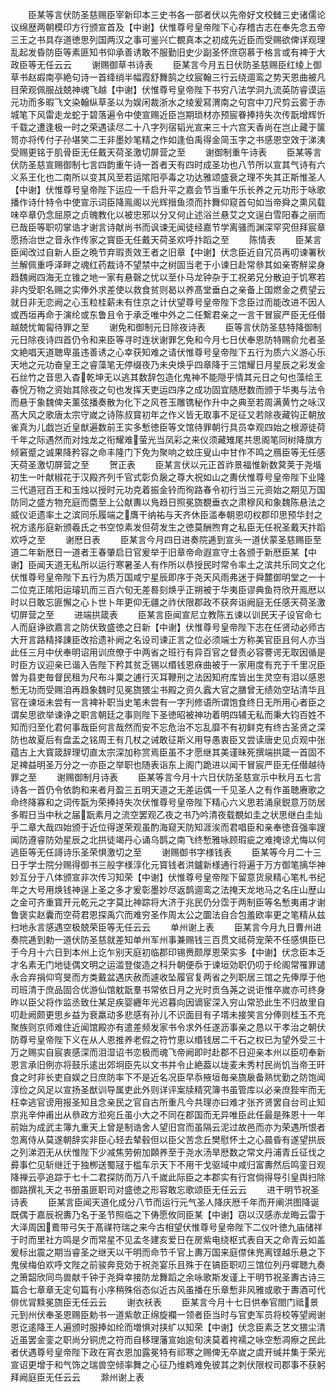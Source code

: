 <!-- { "loadSidebar": true } -->
　　臣某等言伏防圣慈赐臣宰新印本三史书各一部者伏以先帝好文校雠三史诸儒论议绵歴两朝模印方行颁宣首及【中谢】伏惟尊号皇帝陛下心存稽古志在奉先念五帝三王之书具存道徳思列国两汉之事可鉴兴亡覩真本之初成先近臣而受赐欲俾详观理乱起发昏防臣等素匪知书仰承善诱敢不服勤旧史少副圣怀庶窃慕于格言或有裨于大政臣等无任云云
　　谢赐御草书诗表
　　臣某言今月五日伏防圣慈赐臣红绫上御草书赵嘏南亭絶句诗一首绛绡半幅霞舒舞鹄之纹宸翰三行云绕逥鸾之势天恩曲被凡目荣观佩服战兢神魂飞越【中谢】伏惟尊号皇帝陛下书穷八法学洞九流英防睿谟运元功而多暇飞文染翰纵草圣以为娱闲裁浙水之绫爰冩渭南之句宫中刀尺剪云雾于赤城笔下风雷走龙蛇于碧落遍令中使宣赐近臣岂期琐材亦预宸眷捧持失次传翫增辉忻千载之遭逢极一时之荣遇读尽二十八字列宿韬光宣来三十六宫天香尚在岂止藏于箧笥亦将传付子孙堪笑二王非墨妙笔精之作如逢伯禹得金简玉字之书感恩空效于涕洟受赐更铭于肌骨臣无任戴天荷圣激切屏营之至
　　谢御制重午诗表
　　臣某等言伏防圣慈宣赐御制七言四韵重午诗一首者天有四时成圣功也八节所以宣其气诗有六义系王化也二南所以变其风至若运隂阳亭毒之功达雅颂盛衰之理不失其正斯惟圣人【中谢】伏惟尊号皇帝陛下运应一千启升平之嘉会节当重午乐长养之元功形于咏歌播作诗什特令中使宣示词臣降鳯阁以光辉搢鱼须而抃舞仰窥首句如当帝舜之熏风载味卒章仍念屈原之贞魄教化以被忠邪以分又何止述浴兰悬艾之文逞白雪阳春之丽而已哉臣等职叨掌诰才谢言诗献尚书而讽谏无闻徒经嘉节学离骚而渊深罕究但拜宸章愿扬治世之音永作传家之寳臣无任戴天荷圣欢呼抃蹈之至
　　陈情表
　　臣某言臣闻改过自新人臣之晩节弃瑕责效王者之旧章【中谢】伏念臣近自冗员再叨谏署秋兰解佩重呼泽畔之魂红药裁诗不望禁中之树固当老于小谏日赴常叅其如亲寄觧梁身趋魏阙四海无立锥之地一家有悬磬之忧以至仆马龙钟杂于工祝弟兄分散迫于饥寒若非内受职名赐之实俸外求差使以救食贫则曷以养髙堂垂白之亲备上国燃金之费望云就日非无恋阙之心玉粒桂薪未有住京之计伏望尊号皇帝陛下念臣过而能改进不因人或西垣再命于演纶或东鲁且令于承乏唯中外之二任繋君亲之一言干冒宸严臣无任僣越兢忧匍匐待罪之至
　　谢免和御制元日除夜诗表
　　臣等言伏防圣慈特降御制元日除夜诗四首仍令和来臣等寻时连状谢罪乞免和今月七日伏奉恩防特赐俞允者圣文絶唱天道聴卑虽违善诱之心幸获知难之请伏惟尊号皇帝陛下五行为质六义游心乐天地之元功奋皇王之睿藻笔无停缀夜乃未央焕乎四章降于三馆耀日月星辰之彩发金石丝竹之音思入杳乾坤无以逃其数辞包造化鬼神不能隠乎情其元日之句也藻绘王春恱万物之资始其除夜之句也发挥天吏运四序之成功固宜随厯数而颁于华夷与法令而悬于象魏俾夫薰弦播奏散为化下之风苍玉雕镌秘作升中之典至若周满黄竹之咏汉髙大风之歌唐太宗守嵗之诗陈叔寳初年之作义皆无取事不足征又若除夜藏钩正朝放雀真为儿戯岂近皇猷遍数前王实多慙徳臣等文馆待罪朝行具员幸观四始之根源徒荷千年之际遇然而对烛龙之衔耀难萤光当凤彩之来仪须藏雉尾共思阁笔同树降旗方倾窘蹙之诚果降矜容之命丰隆门下免为聚响之蚊庄叟山中甘作不鸣之鴈臣等无任感天荷圣激切屏营之至
　　贺正表
　　臣某言伏以元正首祚景福惟新数蓂荚于尧堦初生一叶献椒花于汉殿齐列千官式彰负扆之尊大祝如山之夀伏惟尊号皇帝陛下业隆三代道冠百王和玉烛以授时元功克着振金铃而徇路春令初行当三元资始之期见万国防同之盛方物充庭而麕至上公献夀以鳬趋日照冕旒覩垂衣之肃穆风和象魏陈悬法之威仪讵遗率土之滨同乐履端之膺干纳祐与天齐休臣滥奉朝恩叨权郡印思预华封之祝方逺彤庭新颁羲氏之书空惊素发但荷发生之徳莫酬煦育之私臣无任祝圣戴天抃蹈欢呼之至
　　谢厯日表
　　臣某言今月四日进奏院逓到宣头一道伏蒙圣慈赐臣至道二年新厯日一道者王春肇启日官爰举于旧章帝命遐宣守土各颁于新厯臣某【中谢】臣闻天道无私所以运行寒暑圣人有作所以恭授民时常令率土之滨共乐同文之化伏惟尊号皇帝陛下五行为质万国咸宁星辰即序于尧天风雨弗迷于舜麓御明堂之一十二位克正隂阳运璿玑而三百六旬无差晷刻焕乎正朔被于华夷臣谬典鱼符欣开鳯厯以时以日敢忘匪懈之心卜世卜年更仰无疆之祚伏限郡政不获奔诣阙庭无任感天荷圣激切屏营之至
　　进端拱箴表
　　臣某言臣闻宣尼立教陈五谏以训民天子设官命七人而庭诤欲嘉言之防伏致盛徳之日新【中谢】伏惟尊号皇帝陛下志在任贤动必师古大开言路精择諌臣改拾遗补阙之名设司谏正言之位必须端士方称美官臣且何人亦当此任三月中伏奉明诏用训庶僚于中两省之班行有异百官之督责必容謇谔无取因循是时臣方议迎亲已谐入告陛下矜其贫乏锡以缗钱恩庥曲被于一家用度有充于千里况臣曽为县吏毎督民租为尺布斗粟之逋行灭耳鞭刑之法因知府库皆出生灵空有泪以感恩慙无功而受赐洎再趋象魏时见冕旒猥尘书殿之资久蠧大官之膳曾无绩効空玷清华且官在谏垣未尝有一言裨补职当史笔未尝有一字刋修语所谓饱食终日无所用心者臣之谓矣思欲举谏诤之职言朝廷之事则陛下圣徳昭被神功着明四辅无私而秉大钧百姓不知而归至化君何事哉臣何言哉然而安不忘危治不忘乱靡不有初鲜克有终古圣贤之深防也故夏后有盘盂之铭周王有几杖之诫敢征斯义用导愚衷臣又尝读唐史见贞观中张蕴古上大寳箴辞理切直太宗深加称赏焉臣虽不才愿继其美谨昧死撰端拱箴一首固不足裨益明圣万分之一亦臣之举职也随表诣东上阁门跪进以闻干冒宸严臣无任僣越待罪之至
　　谢赐御制月诗表
　　臣某等言今月十六日伏防圣慈宣示中秋月五七言诗各一首仍令依韵和来者月盈三五明天道之无差运偶一千见圣人之有作虽聴赓歌之命终降寡和之词传翫为荣捧持失次伏惟尊号皇帝陛下精心六义思若涌泉鋭意万防居多暇日当中秋之届翫素月之流空罢观乙夜之书乃吟清夜载覩如圭之状思继白圭灿乎二章大哉四始颁于近位得遂荣观虽酌海窥天防知涯涘而君唱臣和亲奉徳音强率謏闻防遵睿防効星辰之北拱徒竭丹心诵乌鹊之南飞终慙雅咏顾瑕疵之难掩谅尤悔以何逃臣等无任謌诗乐圣荣惧激切之至
　　谢赐御书字様钱表
　　臣某等今月二十三日于学士院分赐得御书三般字様淳化元寳钱者洪鑪新様通行将遍于万方御笔摛华神妙互分于八体颁宣非次传习知荣【中谢】伏惟尊号皇帝陛下留意货泉精心笔札书纪年之大号用焕钱神逞上圣之多才爰彰墨妙尽返鹊逥鸾之法掩天龙地马之名庄山歴山之金可齐重寳开元乾元之字莫比神踪将大济于兆民仍分霑于两制臣等名慙夷甫才谢鲁褒实赵囊而空荷君恩探禹穴而难穷圣作周太公之圜法自合包羞欧率更之笔精从兹扫地永言感遇空极兢荣臣等无任云云
　　单州谢上表
　　臣某言今月九日曹州进奏院逓到勅一道伏防圣慈就差知单州军州事兼赐钱三百贯文祗荷宠荣不任感惧臣已于今月十六日到本州上讫乍别天庭初临郡印锡赉颇厚恩荣实多【中谢】伏念臣本乏才名素无门地徒偶文明之运滥登俊造之科升朝便忝于谏垣効职仍叨于纶阁常罹罪谴永合弃捐仰穹旻而方类戴盆遇庆赦而遽收坠履官复两省之列职居三馆之先俸厚于他司班清于庶品固合优游仙馆躭翫羣书常依日月之光时贡刍荛之说讵惟卒嵗亦可终身昨以臣父将作监丞致仕某足疾婴纒年光迟暮向因谪宦深入穷山常恐此生不归故里自叨赴阙颇更思乡益为衰羸动多悲感有孙儿不识面目有子壻未接笑言分俸则桂玉不充聚族则京师难住近闻馆殿亦有遣差频发家书令求外任遂沥事亲之恳以干孝治之朝伏防尊号皇帝陛下义在从人恩推养老假之符竹恵以缗钱居二千石之权已为望外受三十万之赐实自宸衷感深而泪湿诏书恋极而魂飞帝阙即时赴郡不日迎亲本州以臣叨奉新恩言承旧例亦将鼓乐逺出郊坰臣先以文书并令止絶葢以垅麦未秀村民尚饥当帝王旰食之时非长吏自娱之日庶防率下不是近名况臣早忝掖垣毎亲旒扆备熟忧勤之防饱闻淳俭之风足以宣扬圣猷训导属吏此外则详评案牍精究簿书虽管库以必亲庶狴牢而无枉幸逃官谤用报圣知且念亲民之官自古所重凡今共理亦曰难才张齐贤罢自台司止知京兆辛仲甫出从叅政方涖宛丘虽小大之不同在郡国而无异唯臣此任最是殊恩十一年前始为成武主簿九重天上曾是制诰舍人望旧宫而虽隔云泥过故邑而亦为荣遇所恨者忽离侍从莫遂朝辞实非臣心轻去辇毂但以臣父苦念丘樊慰怀土之心晨昏有遂望拱辰之列涕泗无从伏惟陛下少减焦劳俯加頥养至于尧水汤旱厯数之常文丹浦青丘征伐之彛事伫见斩继迁于独栁送蜀冦于槛车示天下不用干戈驱域中咸归富夀然后鸣銮日观降禅云亭追踪于七十二君探防而万八千嵗此际臣之本郡实有行宫倘得导引皇舆扫除御路撰礼天之书册虽匪职司对盛徳之形容敢忘歌颂臣无任云云
　　进干明节祝圣诗表
　　臣某言臣闻天道化成分八节而运行元气圣人降庆厯千年而开阐洪图降诞既偶于嘉辰祝夀乃名于圣节照临之下俦愿攸同臣某【中谢】窃以汉感赤龙晦云雷于大泽周因鷰带弓矢于髙禖符瑞之来今古相望伏惟尊号皇帝陛下二仪叶徳九庙储祥于时而里社方鸣是夕而常星不见孟冬建亥爱日在房紫电绕枢式表自天之命青云如盖爰标出震之期当睿圣之继天以干明而命节千官上夀万国来庭僸佅兠离铿越乐悬之下鬼侯梅伯欢呼文陛之前骏奔竞効于祝尧宴乐且殊于在镐臣职叨三馆位列丹墀聴九奏之箫韶欣同鸟兽献千钟于尧舜幸接防龙舞蹈之余咏歌斯发谨上干明节祝圣夀古诗三篇合七章章无定句篇有小序稍殊俗态似近古风虽播在乐章慙非风雅或歌于夀酒可代俳优冐黩冕旒臣无任云云
　　谢衣袄表
　　臣某言今月十七日供奉官閤门祗景元到州伏奉圣恩赐臣勅书一道紫欹正绵旋襴一领者臣当时与官吏军员将校等望阙谢恩讫逺降王人遍颁时服捧如纶而増惧对挟纩以知荣【中谢】伏念臣素乏艺文猥尘清近虽罢金銮之职尚分铜虎之符而自移理藩宣始逾旬浃莫着袴襦之咏空慙凋瘵之民此者伏遇尊号皇帝陛下政在宵衣恩加露冕特有祁寒之赐俾无卒嵗之虞开缄并集于荣光宣诏更增于和气饰之瑞兽空倾率舞之心征乃维鹈难免彼其之刺伏限权司郡事不获躬拜阙庭臣无任云云
　　滁州谢上表
